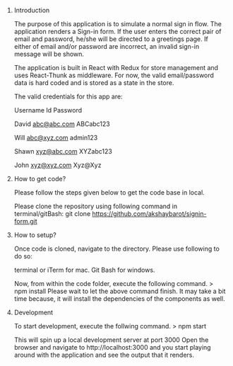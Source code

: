 1. Introduction

	The purpose of this application is to simulate a normal sign in flow. The application renders a Sign-in form. If the user enters the correct pair of email and password, he/she will be directed to a greetings page. If either of email and/or password are incorrect, an invalid sign-in message will be shown. 

	The application is built in React with Redux for store management and uses React-Thunk as middleware. For now, the valid email/password data is hard coded and is stored as a state in the store.

	The valid credentials for this app are:
   
   	Username          Id           Password
      	
	David        abc@abc.com     ABCabc123
      	
	Will         abc@xyz.com     admin123
      	
	Shawn        xyz@abc.com     XYZabc123
      	
	John         xyz@xyz.com     Xyz@Xyz
      


2. How to get code?

	Please follow the steps given below to get the code base in local.

	Please clone the repository using following command in terminal/gitBash:
	git clone https://github.com/akshaybarot/signin-form.git 

3. How to setup?

	Once code is cloned, navigate to the directory. Please use following to do so:

	terminal or iTerm for mac.
	Git Bash for windows.

	Now, from within the code folder, execute the following command. > npm install
	Please wait to let the above command finish. It may take a bit time because, it will install the dependencies of the components as well.

4. Development
	
	To start development, execute the follwing command. > npm start

	This will spin up a local development server at port 3000
	Open the browser and navigate to http://localhost:3000 and you start playing around with the application and see the output that it renders.
